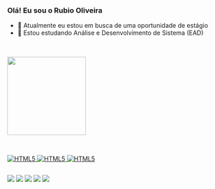 ### Olá! Eu sou o Rubio Oliveira

- 🔭 Atualmente eu estou em busca de uma oportunidade de estágio
- 🌱 Estou estudando Análise e Desenvolvimento de Sistema (EAD)

##

<div><br>
  <a href="https://github.com/rubio1980">
  <img height="180em" src="https://github-readme-stats.vercel.app/api?username=Rubio1980&show_icons=true&theme=dracula"/>
</div>

##
  
<div style="diplay: inline_block"><br>
  <img aling="center" alt="HTML5" src="https://img.shields.io/badge/HTML5-E34F26?style=for-the-badge&logo=html5&logoColor=white"/>
  <img aling="center" alt="HTML5" src="https://img.shields.io/badge/CSS3-1572B6?style=for-the-badge&logo=css3&logoColor=white"/>
  <img aling="center" alt="HTML5" src="https://img.shields.io/badge/JavaScript-323330?style=for-the-badge&logo=javascript&logoColor=F7DF1E"/>
</div>
  
##

<div>
  <a href="https://instagram.com/rubio.oliveira" target="_blank"><img src="https://img.shields.io/badge/Instagram-E4405F?style=for-the-badge&logo=instagram&logoColor=white" target="_blank"></a>
  <a href="https://facebook.com/rubiopoliveira" target="_blank"><img src="https://img.shields.io/badge/Facebook-1877F2?style=for-the-badge&logo=facebook&logoColor=white" target="_blank"></a>
  <a href="https://discord.com/Rubio Oliveira#9794" target="_blank"><img src="https://img.shields.io/badge/Discord-7289DA?style=for-the-badge&logo=discord&logoColor=white" target="_blank"></a>
  <a href="https://twitter.com/RubioPOliveira" target="_blank"><img src="https://img.shields.io/badge/Twitter-1DA1F2?style=for-the-badge&logo=twitter&logoColor=white" target="_blank"></a>
  <a href="https://linkedin.com/in/rubio-pires-oliveira-01a29731" target="_blank"><img src="https://img.shields.io/badge/LinkedIn-0077B5?style=for-the-badge&logo=linkedin&logoColor=white" target="_blank"></a>  
</div>
